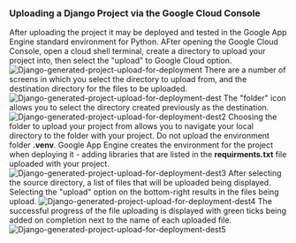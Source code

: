 ### Uploading a Django Project via the Google Cloud Console
After uploading the project it may be deployed and tested in the Google App Engine standard environment for Python. 
AFter opening the Google Cloud Console, open a cloud shell terminal, create a directory to upload your project into, then select the "upload" to Google Cloud option.
![Django-generated-project-upload-for-deployment](https://github.com/cybermat/django-for-google-app-engine/assets/2298091/90772518-a666-4d9f-bb10-3d75b4b714f7)
There are a number of screens in which you select the directory to upload from, and the destination directory for the files to be uploaded.
![Django-generated-project-upload-for-deployment-dest](https://github.com/cybermat/django-for-google-app-engine/assets/2298091/03e175a8-afb8-48e1-ae0b-7816614a2048)
The "folder" icon allows you to select the directory created previously as the destination.
![Django-generated-project-upload-for-deployment-dest2](https://github.com/cybermat/django-for-google-app-engine/assets/2298091/4453a697-a82c-4bda-b327-5959c1ed854f)
Choosing the folder to upload your project from allows you to navigate your local directory to the folder with your project. Do not upload the environment folder **.venv**. 
Google App Engine creates the environment for the project when deploying it - adding libraries that are listed in the **requirments.txt** file uploaded with your project.
![Django-generated-project-upload-for-deployment-dest3](https://github.com/cybermat/django-for-google-app-engine/assets/2298091/4d15f71a-665c-47b4-a3a0-70ed47671e89)
After selecting the source directory, a list of files that will be uploaded being displayed. Selecting the "upload" option on the bottom-right results in the files being upload.
![Django-generated-project-upload-for-deployment-dest4](https://github.com/cybermat/django-for-google-app-engine/assets/2298091/941a3e63-3e78-4f6f-8357-90fe72606f75)
The successful progress of the file uploading is displayed with green ticks being added on completion next to the name of each uploaded file. 
![Django-generated-project-upload-for-deployment-dest5](https://github.com/cybermat/django-for-google-app-engine/assets/2298091/664acde5-0915-4098-a6f9-a1934caab8ce)


